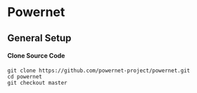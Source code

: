 # Powernet

## General Setup

#### Clone Source Code
```
git clone https://github.com/powernet-project/powernet.git
cd powernet
git checkout master
```
